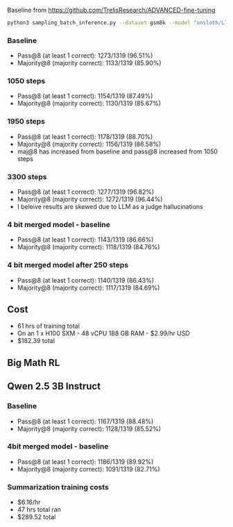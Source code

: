 Baseline from https://github.com/TrelisResearch/ADVANCED-fine-tuning
```bash
python3 sampling_batch_inference.py --dataset gsm8k --model "unsloth/Llama-3.1-8B-Instruct" --num-samples 8 --gsm8k-file gsm8k_test_1319.json
```

### Baseline
- Pass@8 (at least 1 correct): 1273/1319 (96.51%)
- Majority@8 (majority correct): 1133/1319 (85.90%)

### 1050 steps
- Pass@8 (at least 1 correct): 1154/1319 (87.49%)
- Majority@8 (majority correct): 1130/1319 (85.67%)

### 1950 steps
- Pass@8 (at least 1 correct): 1178/1319 (88.70%)
- Majority@8 (majority correct): 1156/1319 (86.58%)
- maj@8 has increased from baseline and pass@8 increased from 1050 steps

### 3300 steps
- Pass@8 (at least 1 correct): 1277/1319 (96.82%)
- Majority@8 (majority correct): 1272/1319 (96.44%)
- I beleive results are skewed due to LLM as a judge hallucinations

### 4 bit merged model - baseline
- Pass@8 (at least 1 correct): 1143/1319 (86.66%)
- Majority@8 (majority correct): 1118/1319 (84.76%)

### 4 bit merged model after 250 steps
- Pass@8 (at least 1 correct): 1140/1319 (86.43%)
- Majority@8 (majority correct): 1117/1319 (84.69%)

## Cost
- 61 hrs of training total
- On an 1 x H100 SXM - 48 vCPU 188 GB RAM - $2.99/hr USD
- $182.39 total

## Big Math RL

## Qwen 2.5 3B Instruct

### Baseline
- Pass@8 (at least 1 correct): 1167/1319 (88.48%)
- Majority@8 (majority correct): 1128/1319 (85.52%)

### 4bit merged model - baseline
- Pass@8 (at least 1 correct): 1186/1319 (89.92%)
- Majority@8 (majority correct): 1091/1319 (82.71%)


### Summarization training costs
- $6.16/hr
- 47 hrs total ran
- $289.52 total